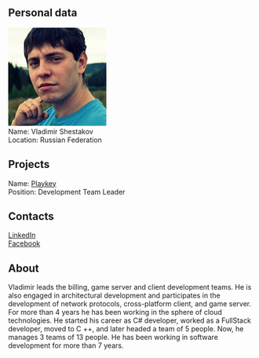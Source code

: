 ## Personal data
![vladimir shestakov photo](photo/vladimir_shestakov.jpg)  
Name:   Vladimir Shestakov  
Location: Russian Federation  
## Projects 
Name: [Playkey](../projects/playkey.md)  
Position: Development Team Leader   
## Contacts
[LinkedIn](https://www.linkedin.com/in/vladimir-shestakov-51587659/)      
[Facebook](https://www.facebook.com/Valdemar.rudolfovich)  
## About
Vladimir leads the billing, game server and client development teams.
He is also engaged in architectural development and participates in
the development of network protocols, cross-platform client, and game
server.
For more than 4 years he has been working in the sphere of cloud
technologies. He started his career as C# developer, worked as a FullStack
developer, moved to C ++, and later headed a team of 5 people.
Now, he manages 3 teams of 13 people. He has been working in
software development for more than 7 years.
